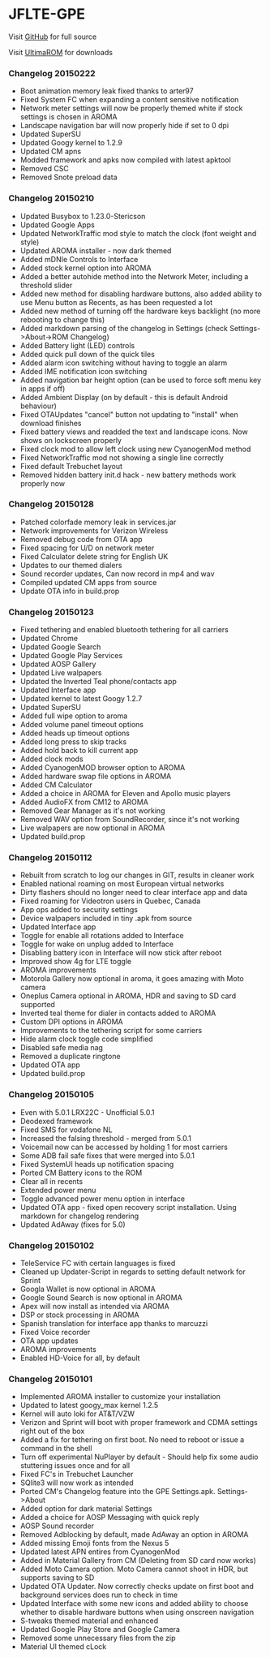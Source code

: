 # JFLTE-GPE

Visit [GitHub](https://github.com/Kryten2k35/JFLTE-GPE) for full source

Visit [UltimaROM](http://ultimarom.com) for downloads

### Changelog 20150222
* Boot animation memory leak fixed thanks to arter97
* Fixed System FC when expanding a content sensitive notification
* Network meter settings will now be properly themed white if stock settings is chosen in AROMA
* Landscape navigation bar will now properly hide if set to 0 dpi
* Updated SuperSU
* Updated Googy kernel to 1.2.9
* Updated CM apns
* Modded framework and apks now compiled with latest apktool
* Removed CSC
* Removed Snote preload data

### Changelog 20150210
* Updated Busybox to 1.23.0-Stericson
* Updated Google Apps
* Updated NetworkTraffic mod style to match the clock (font weight and style)
* Updated AROMA installer - now dark themed
* Added mDNIe Controls to Interface
* Added stock kernel option into AROMA
* Added a better autohide method into the Network Meter, including a threshold slider
* Added new method for disabling hardware buttons, also added ability to use Menu button as Recents, as has been requested a lot
* Added new method of turning off the hardware keys backlight (no more rebooting to change this)
* Added markdown parsing of the changelog in Settings (check Settings->About->ROM Changelog)
* Added Battery light (LED) controls
* Added quick pull down of the quick tiles
* Added alarm icon switching without having to toggle an alarm
* Added IME notification icon switching
* Added navigation bar height option (can be used to force soft menu key in apps if off)
* Added Ambient Display (on by default - this is default Android behaviour)
* Fixed OTAUpdates "cancel" button not updating to "install" when download finishes
* Fixed battery views and readded the text and landscape icons. Now shows on lockscreen properly
* Fixed clock mod to allow left clock using new CyanogenMod method
* Fixed NetworkTraffic mod not showing a single line correctly
* Fixed default Trebuchet layout
* Removed hidden battery init.d hack - new battery methods work properly now

### Changelog 20150128
* Patched colorfade memory leak in services.jar
* Network improvements for Verizon Wireless
* Removed debug code from OTA app
* Fixed spacing for U/D on network meter
* Fixed Calculator delete string for English UK
* Updates to our themed dialers
* Sound recorder updates, Can now record in mp4 and wav
* Compiled updated CM apps from source
* Update OTA info in build.prop


### Changelog 20150123
* Fixed tethering and enabled bluetooth tethering for all carriers
* Updated Chrome
* Updated Google Search
* Updated Google Play Services
* Updated AOSP Gallery
* Updated Live walpapers
* Updated the Inverted Teal phone/contacts app
* Updated Interface app
* Updated kernel to latest Googy 1.2.7
* Updated SuperSU
* Added full wipe option to aroma
* Added volume panel timeout options
* Added heads up timeout options
* Added long press to skip tracks
* Added hold back to kill current app
* Added clock mods
* Added CyanogenMOD browser option to AROMA
* Added hardware swap file options in AROMA
* Added CM Calculator
* Added a choice in AROMA for Eleven and Apollo music players
* Added AudioFX from CM12 to AROMA
* Removed Gear Manager as it's not working
* Removed WAV option from SoundRecorder, since it's not working
* Live walpapers are now optional in AROMA
* Updated build.prop

### Changelog 20150112
* Rebuilt from scratch to log our changes in GIT, results in cleaner work
* Enabled national roaming on most European virtual networks
* Dirty flashers should no longer need to clear interface app and data
* Fixed roaming for Videotron users in Quebec, Canada
* App ops added to security settings
* Device walpapers included in tiny .apk from source
* Updated Interface app
* Toggle for enable all rotations added to Interface
* Toggle for wake on unplug added to Interface
* Disabling battery icon in Interface will now stick after reboot
* Improved show 4g for LTE toggle
* AROMA improvements
* Motorola Gallery now optional in aroma, it goes amazing with Moto camera
* Oneplus Camera optional in AROMA, HDR and saving to SD card supported
* Inverted teal theme for dialer in contacts added to AROMA
* Custom DPI options in AROMA
* Improvements to the tethering script for some carriers
* Hide alarm clock toggle code simplified 
* Disabled safe media nag
* Removed a duplicate ringtone
* Updated OTA app
* Updated build.prop

### Changelog 20150105
* Even with 5.0.1 LRX22C - Unofficial 5.0.1
* Deodexed framework
* Fixed SMS for vodafone NL
* Increased the falsing threshold - merged from 5.0.1
* Voicemail now can be accessed by holding 1 for most carriers
* Some ADB fail safe fixes that were merged into 5.0.1
* Fixed SystemUI heads up notification spacing
* Ported CM Battery icons to the ROM
* Clear all in recents
* Extended power menu
* Toggle advanced power menu option in interface
* Updated OTA app - fixed open recovery script installation. Using markdown for changelog rendering
* Updated AdAway (fixes for 5.0)


### Changelog 20150102
* TeleService FC with certain languages is fixed
* Cleaned up Updater-Script in regards to setting default network for Sprint
* Googla Wallet is now optional in AROMA
* Google Sound Search is now optional in AROMA
* Apex will now install as intended via AROMA
* DSP or stock processing in AROMA
* Spanish translation for interface app thanks to marcuzzi
* Fixed Voice recorder 
* OTA app updates
* AROMA improvements
* Enabled HD-Voice for all, by default

### Changelog 20150101
* Implemented AROMA installer to customize your installation
* Updated to latest googy_max kernel 1.2.5
* Kernel will auto loki for AT&T/VZW
* Verizon and Sprint will boot with proper framework and CDMA settings right out of the box
* Added a fix for tethering on first boot. No need to reboot or issue a command in the shell
* Turn off experimental NuPlayer by default - Should help fix some audio stuttering issues once and for all
* Fixed FC's in Trebuchet Launcher
* SQlite3 will now work as intended
* Ported CM's Changelog feature into the GPE Settings.apk. Settings->About
* Added option for dark material Settings
* Added a choice for AOSP Messaging with quick reply
* AOSP Sound recorder
* Removed Adblocking by default, made AdAway an option in AROMA
* Added missing Emoji fonts from the Nexus 5
* Updated latest APN entires from CyanogenMod
* Added in Material Gallery from CM (Deleting from SD card now works)
* Added Moto Camera option. Moto Camera cannot shoot in HDR, but supports saving to SD
* Updated OTA Updater. Now correctly checks update on first boot and background services does run to check in time
* Updated Interface with some new icons and added ability to choose whether to disable hardware buttons when using onscreen navigation
* S-tweaks themed material and enhanced
* Updated Google Play Store and Google Camera
* Removed some unnecessary files from the zip
* Material UI themed cLock

